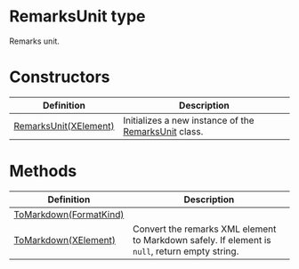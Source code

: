 <a name='T-Vsxmd-Units-RemarksUnit'></a>
# RemarksUnit type

Remarks unit.

# Constructors

| Definition | Description |
|-|-|
| [RemarksUnit(XElement)](/Vsxmd.Units.RemarksUnit.md/#M-Vsxmd-Units-RemarksUnit-#ctor-System-Xml-Linq-XElement-) | Initializes a new instance of the [RemarksUnit](/Vsxmd.Units.RemarksUnit.md/#T-Vsxmd-Units-RemarksUnit) class. |

# Methods

| Definition | Description |
|-|-|
| [ToMarkdown(FormatKind)](/Vsxmd.Units.RemarksUnit.md/#M-Vsxmd-Units-RemarksUnit-ToMarkdown-Vsxmd-Units-FormatKind-) |  |
| [ToMarkdown(XElement)](/Vsxmd.Units.RemarksUnit.md/#M-Vsxmd-Units-RemarksUnit-ToMarkdown-System-Xml-Linq-XElement-) | Convert the remarks XML element to Markdown safely. If element is `null`, return empty string. |
